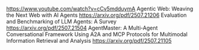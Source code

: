 https://www.youtube.com/watch?v=cCv5mdduymA
Agentic Web: Weaving the Next Web with AI Agents
https://arxiv.org/pdf/2507.21206
Evaluation and Benchmarking of LLM Agents: A Survey
https://arxiv.org/pdf/2507.21504
AgentMaster: A Multi-Agent Conversational Framework Using A2A and MCP Protocols for Multimodal Information Retrieval and Analysis
https://arxiv.org/pdf/2507.21105